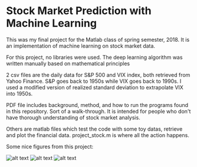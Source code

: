 # Stock Market Prediction with Machine Learning
This was my final project for the Matlab class of spring semester, 2018. It is an implementation of machine learning on stock market data.

For this project, no libraries were used. The deep learning algorithm was written manually based on mathematical principles


2 csv files are the daily data for S&P 500 and VIX index, both retrieved from Yahoo Finance. S&P goes back to 1950s while VIX goes back to 1990s. I used a modified version of realized standard deviation to extrapolate VIX into 1950s.

PDF file includes background, method, and how to run the programs found in this repository. Sort of a walk-through. It is intended for people who don't have thorough understanding of stock market analysis.

Others are matlab files which test the code with some toy datas, retrieve and plot the financial data. project_stock.m is where all the action happens.

Some nice figures from this project:

![alt text](https://github.com/danyelkoca/matlab-project/blob/master/Figures/Figure%202.png)
![alt text](https://github.com/danyelkoca/matlab-project/blob/master/Figures/Figure%2012.png)
![alt text](https://github.com/danyelkoca/matlab-project/blob/master/Figues/Figure%2014.png)

